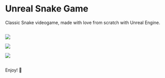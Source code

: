 ﻿# Unreal Snake Game

Classic Snake videogame, made with love from scratch with Unreal Engine.

## 
![](https://github.com/xelatball/SnakeGame/tree/master/Images/Readme/1.png)

![](https://github.com/xelatball/SnakeGame/tree/master/Images/Readme/2.png)

![](https://github.com/xelatball/SnakeGame/tree/master/Images/Readme/3.png)

##
Enjoy! 🚀️


